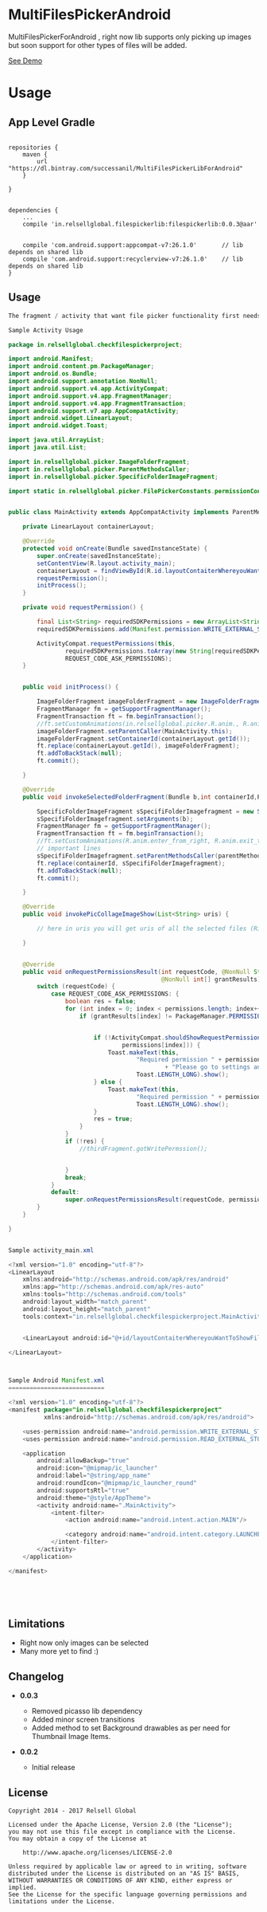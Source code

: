 # MultiFilesPickerAndroid
MultiFilesPickerForAndroid , right now lib supports only picking up images but soon support for other types of files will be added. 

[See Demo](http://www.relsellglobal.in)





Usage
========



App Level Gradle
------
```

repositories {
    maven {
        url "https://dl.bintray.com/successanil/MultiFilesPickerLibForAndroid"
    }
   
}


dependencies {
    ...
    compile 'in.relsellglobal.filespickerlib:filespickerlib:0.0.3@aar'
    
   
    compile 'com.android.support:appcompat-v7:26.1.0'       // lib depends on shared lib 
    compile 'com.android.support:recyclerview-v7:26.1.0'    // lib depends on shared lib
}
```

Usage
-----
```java
The fragment / activity that want file picker functionality first needs to implement interface ParentMethodsCaller proper callbacks

Sample Activity Usage 

package in.relsellglobal.checkfilespickerproject;

import android.Manifest;
import android.content.pm.PackageManager;
import android.os.Bundle;
import android.support.annotation.NonNull;
import android.support.v4.app.ActivityCompat;
import android.support.v4.app.FragmentManager;
import android.support.v4.app.FragmentTransaction;
import android.support.v7.app.AppCompatActivity;
import android.widget.LinearLayout;
import android.widget.Toast;

import java.util.ArrayList;
import java.util.List;

import in.relsellglobal.picker.ImageFolderFragment;
import in.relsellglobal.picker.ParentMethodsCaller;
import in.relsellglobal.picker.SpecificFolderImageFragment;

import static in.relsellglobal.picker.FilePickerConstants.permissionConsts.REQUEST_CODE_ASK_PERMISSIONS;


public class MainActivity extends AppCompatActivity implements ParentMethodsCaller {

    private LinearLayout containerLayout;

    @Override
    protected void onCreate(Bundle savedInstanceState) {
        super.onCreate(savedInstanceState);
        setContentView(R.layout.activity_main);
        containerLayout = findViewById(R.id.layoutContaiterWhereyouWantToShowFilesFromDevice);
        requestPermission();
        initProcess();
    }

    private void requestPermission() {

        final List<String> requiredSDKPermissions = new ArrayList<String>();
        requiredSDKPermissions.add(Manifest.permission.WRITE_EXTERNAL_STORAGE);

        ActivityCompat.requestPermissions(this,
                requiredSDKPermissions.toArray(new String[requiredSDKPermissions.size()]),
                REQUEST_CODE_ASK_PERMISSIONS);
    }


    public void initProcess() {

        ImageFolderFragment imageFolderFragment = new ImageFolderFragment();
        FragmentManager fm = getSupportFragmentManager();
        FragmentTransaction ft = fm.beginTransaction();
        //ft.setCustomAnimations(in.relsellglobal.picker.R.anim., R.anim.exit_to_left, R.anim.enter_from_left, R.anim.exit_to_right);
        imageFolderFragment.setParentCaller(MainActivity.this);
        imageFolderFragment.setContainerId(containerLayout.getId());
        ft.replace(containerLayout.getId(), imageFolderFragment);
        ft.addToBackStack(null);
        ft.commit();

    }

    @Override
    public void invokeSelectedFolderFragment(Bundle b,int containerId,ParentMethodsCaller parentMethodsCaller) {

        SpecificFolderImageFragment sSpecifiFolderImagefragment = new SpecificFolderImageFragment();
        sSpecifiFolderImagefragment.setArguments(b);
        FragmentManager fm = getSupportFragmentManager();
        FragmentTransaction ft = fm.beginTransaction();
        //ft.setCustomAnimations(R.anim.enter_from_right, R.anim.exit_to_left, R.anim.enter_from_left, R.anim.exit_to_right);
        // important lines
        sSpecifiFolderImagefragment.setParentMethodsCaller(parentMethodsCaller);
        ft.replace(containerId, sSpecifiFolderImagefragment);
        ft.addToBackStack(null);
        ft.commit();

    }

    @Override
    public void invokePicCollageImageShow(List<String> uris) {

        // here in uris you will get uris of all the selected files (Right now images)

    }


    @Override
    public void onRequestPermissionsResult(int requestCode, @NonNull String[] permissions,
                                           @NonNull int[] grantResults) {
        switch (requestCode) {
            case REQUEST_CODE_ASK_PERMISSIONS: {
                boolean res = false;
                for (int index = 0; index < permissions.length; index++) {
                    if (grantResults[index] != PackageManager.PERMISSION_GRANTED) {


                        if (!ActivityCompat.shouldShowRequestPermissionRationale(this,
                                permissions[index])) {
                            Toast.makeText(this,
                                    "Required permission " + permissions[index] + " not granted. "
                                            + "Please go to settings and turn on for sample app",
                                    Toast.LENGTH_LONG).show();
                        } else {
                            Toast.makeText(this,
                                    "Required permission " + permissions[index] + " granted",
                                    Toast.LENGTH_LONG).show();
                        }
                        res = true;
                    }
                }
                if (!res) {
                    //thirdFragment.gotWritePermssion();


                }
                break;
            }
            default:
                super.onRequestPermissionsResult(requestCode, permissions, grantResults);
        }
    }

}


Sample activity_main.xml

<?xml version="1.0" encoding="utf-8"?>
<LinearLayout
    xmlns:android="http://schemas.android.com/apk/res/android"
    xmlns:app="http://schemas.android.com/apk/res-auto"
    xmlns:tools="http://schemas.android.com/tools"
    android:layout_width="match_parent"
    android:layout_height="match_parent"
    tools:context="in.relsellglobal.checkfilespickerproject.MainActivity">


    <LinearLayout android:id="@+id/layoutContaiterWhereyouWantToShowFilesFromDevice" android:layout_width="match_parent" android:layout_height="match_parent"></LinearLayout>

</LinearLayout>



Sample Android Manifest.xml
===========================

<?xml version="1.0" encoding="utf-8"?>
<manifest package="in.relsellglobal.checkfilespickerproject"
          xmlns:android="http://schemas.android.com/apk/res/android">

    <uses-permission android:name="android.permission.WRITE_EXTERNAL_STORAGE" />
    <uses-permission android:name="android.permission.READ_EXTERNAL_STORAGE" />

    <application
        android:allowBackup="true"
        android:icon="@mipmap/ic_launcher"
        android:label="@string/app_name"
        android:roundIcon="@mipmap/ic_launcher_round"
        android:supportsRtl="true"
        android:theme="@style/AppTheme">
        <activity android:name=".MainActivity">
            <intent-filter>
                <action android:name="android.intent.action.MAIN"/>

                <category android:name="android.intent.category.LAUNCHER"/>
            </intent-filter>
        </activity>
    </application>

</manifest>






```

Limitations
-----------
* Right now only images can be selected
* Many more yet to find :)


Changelog
---------


* **0.0.3**
    * Removed picasso lib dependency
    * Added minor screen transitions
    * Added method to set Background drawables as per need for Thumbnail Image Items. 


* **0.0.2**
    * Initial release

License
-------

    Copyright 2014 - 2017 Relsell Global

    Licensed under the Apache License, Version 2.0 (the "License");
    you may not use this file except in compliance with the License.
    You may obtain a copy of the License at

        http://www.apache.org/licenses/LICENSE-2.0

    Unless required by applicable law or agreed to in writing, software
    distributed under the License is distributed on an "AS IS" BASIS,
    WITHOUT WARRANTIES OR CONDITIONS OF ANY KIND, either express or implied.
    See the License for the specific language governing permissions and
    limitations under the License.


